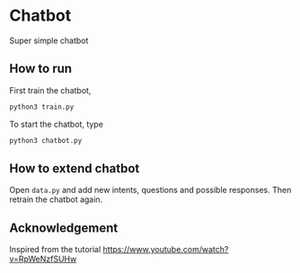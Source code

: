 # Chatbot

Super simple chatbot

## How to run

First train the chatbot,

```bash
python3 train.py
```
To start the chatbot, type

```bash
python3 chatbot.py
```

## How to extend chatbot

Open `data.py` and add new intents, questions and possible responses. Then retrain the chatbot again.

## Acknowledgement

Inspired from the tutorial https://www.youtube.com/watch?v=RpWeNzfSUHw